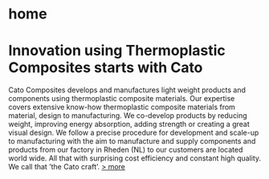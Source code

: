 # home

# Innovation using Thermoplastic Composites starts with Cato

Cato Composites develops and manufactures light weight products and components using thermoplastic composite materials. Our expertise covers extensive know-how thermoplastic composite materials from material, design to manufacturing. We co-develop products by reducing weight, improving energy absorption, adding strength or creating a great visual design. We follow a precise procedure for development and scale-up to manufacturing with the aim to manufacture and supply components and products from our factory in Rheden (NL) to our customers are located world wide. All that with surprising cost efficiency and constant high quality. We call that ’the Cato craft’. [\> more](https://www.cato-composites.com/the-company/ "more about Cato")